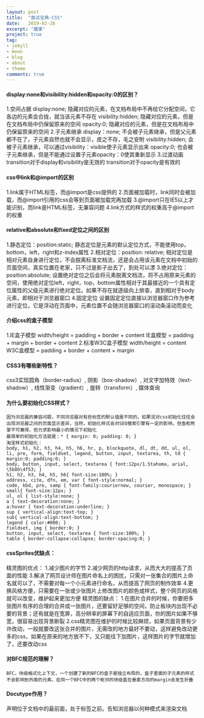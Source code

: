 ```yaml
---
layout: post
title:  "面试宝典-CSS"
date:   2019-02-26
excerpt: "趣事"
project: true
tag:
- jekyll 
- moon
- blog
- about
- theme
comments: true
---
```




#### display:none和visibility:hidden和opacity:0的区别？
1.空间占据
    display:none;  隐藏对应的元素，在文档布局中不再给它分配空间，它各边的元素会合拢，就当该元素不存在
    visibility:hidden;   隐藏对应的元素，但是在文档布局中仍保留原来的空间
    opacity:0;  隐藏对应的元素，但是在文档布局中仍保留原来的空间
2.子元素继承
    display：none;  不会被子元素继承，但是父元素都不在了，子元素自然也就不会显示，皮之不存，毛之安附
    visibility:hidden;    会被子元素继承，可以通过visibility：visible使子元素显示出来
    opacity:0;   也会被子元素继承，但是不能通过设置子元素opacity：0使其重新显示
3.过渡动画
    transition对于display和visibility是无效的
    transition对于opacity是有效的


#### css中link和@import的区别
1.link属于HTML标签，而@import是css提供的
2.页面被加载时，link同时会被加载，而@import引用的css会等到页面被加载完再加载
3.@import只在IE5以上才能识别，而link是HTML标签，无兼容问题
4.link方式的样式的权重高于@import的权重



#### relative和absolute和fixed定位之间的区别

1.静态定位：position:static;
        静态定位是元素的默认定位方式，不能使用top，bottom，left，right和z-index属性
2.相对定位：position: relative;
        相对定位是相对元素自身进行定位，不会脱离标准文档流，还是会占用该元素在文档中初始的页面空间，真实位置在老家，只不过是影子出去了，到处可以漂
3.绝对定位：position:absolute;
        设置绝对定位之后会将元素脱离文档流，将不占用原来元素的空间，使用绝对定位left，right，top，bottom属性相对于其最接近的一个具有定位属性的父级元素进行绝对定位。如果不存在就逐级向上排查，直到相对于body元素，即相对于浏览器窗口
4.固定定位
        设置固定定位直接以浏览器窗口作为参考进行定位，它是浮动在页面中，元素位置不会随浏览器窗口的滚动条滚动而变化

#### 介绍css的盒子模型
1.IE盒子模型
    width/height = padding + border + content
    IE盒模型 = padding + margin + border + content
2.标准W3C盒子模型
    width/height = content
    W3C盒模型 = padding + border + content + margin


#### CSS3有哪些新特性？
css3实现圆角（border-radius）,
        阴影（box-shadow）,
        对文字加特效（text-shadow）,
        线性渐变（gradient）,
        旋转（transform）,
        媒体查询

#### 为什么要初始化CSS样式？
    因为浏览器的兼容问题，不同浏览器对有些标签的默认值是不同的，如果没对css初始化往往会出现浏览器之间的页面显示差异，当然，初始化样式会对SEO搜索引擎有一定的影响，但鱼和熊掌不可兼得，但力求影响最小的情况下初始化
    最简单的初始化方法就是：* { margin: 0; padding: 0; }
    淘宝样式初始化：
    body, h1, h2, h3, h4, h5, h6, hr, p, blockquote, dl, dt, dd, ul, ol, li, pre, form, fieldset, legend, button, input, textarea, th, td { margin:0; padding:0; }
    body, button, input, select, textarea { font:12px/1.5tahoma, arial, \5b8b\4f53; }
    h1, h2, h3, h4, h5, h6{ font-size:100%; }
    address, cite, dfn, em, var { font-style:normal; }
    code, kbd, pre, samp { font-family:couriernew, courier, monospace; }
    small{ font-size:12px; }
    ul, ol { list-style:none; }
    a { text-decoration:none; }
    a:hover { text-decoration:underline; }
    sup { vertical-align:text-top; }
    sub{ vertical-align:text-bottom; }
    legend { color:#000; }
    fieldset, img { border:0; }
    button, input, select, textarea { font-size:100%; }
    table { border-collapse:collapse; border-spacing:0; } 


#### cssSprites优缺点：
精灵图的优点：
    1.减少图片的字节
    2.减少网页的http请求，从而大大的提高了页面的性能
    3.解决了网页设计师在图片命名上的困扰，只需对一张集合的图片上命名就可以了，不需要对每一个小元素进行命名，从而提高了网页的制作效率
    4.更换风格方便，只需要在一张或少张图片上修改图片的颜色或样式，整个网页的风格就可以改变，维护起来更加方便
精灵图的缺点：
    1.在图片合并的时候，你要把多张图片有序的合理的合并成一张图片，还要留好足够的空间，防止板块内出现不必要的背景；还有就是在宽屏，高分辨率的屏幕下的自适应页面，你的图片如果不够宽，很容易出现背景断裂
    2.css精灵图在维护的时候比较麻烦，如果页面背景有少许改动，一般就要改这张合并的图片，无需改的地方最好不要动，这样避免改动更多的css，如果在原来的地方放不下，又只能往下加图片，这样图片的字节就增加了，还要改动css


#### 对BFC规范的理解？
    BFC，块级格式化上下文，一个创建了新的BFC的盒子是独立布局的，盒子里面的子元素的样式不会影响到外面的元素。在同一个BFC中的两个毗邻的块级盒在垂直方向的margin会发生折叠



#### Docutype作用？
<!DOCTYPE> 声明位于文档中的最前面，处于<html>标签之前。告知浏览器以何种模式来渲染文档



